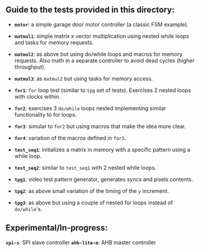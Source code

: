 
## Guide to the tests provided in this directory:


* **`motor`**: a simple garage door motor controller (a classic FSM example).

* **`matmul1`**: simple matrix x vector multiplication using nested while loops and tasks for memory requests.

* **`matmul2`**: as above but using do/while loops and macros for memory requests. Also math in a separate controller to avoid dead cycles (higher throughput).

* **`matmul3`**: as `matmul2` but using tasks for memory access.

* **`for1`**: `for` loop test (similar to `tpg` set of tests). Exercises 2 nested loops with clocks within.
* **`for2`**: exercises 3 `do/while` loops nested implementing similar functionality to for loops.
* **`for3`**: simular to `for2` but using macros that make the idea more clear.
* **`for4`**: variation of the macros defined in `for3`.

* **`test_seq1`**: initializes a matrix in memory with a specific pattern using a while loop.
* **`test_seq2`**: similar to `test_seq1` with 2 nested while loops.

* **`tpg1`**: video test pattern generator, generates syncs and pixels contents.
* **`tpg2`**: as above small variation of the timing of the `y` increment.
* **`tpg3`**: as above but using a couple of nested for loops instead of `do/while`'s.


Experimental/In-progress:
-------------------------
**`spi-s`**: SPI slave controller
**`ahb-lite-m`**: AHB master controller
